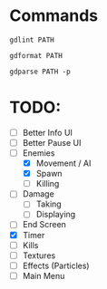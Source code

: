 # Commands

`gdlint PATH`

`gdformat PATH`

`gdparse PATH -p`

# TODO:

- [ ] Better Info UI
- [ ] Better Pause UI
- [ ] Enemies
	- [x] Movement / AI
	- [x] Spawn
	- [ ] Killing
- [ ] Damage
	- [ ] Taking
	- [ ] Displaying
- [ ] End Screen
- [x] Timer
- [ ] Kills
- [ ] Textures
- [ ] Effects (Particles)
- [ ] Main Menu
